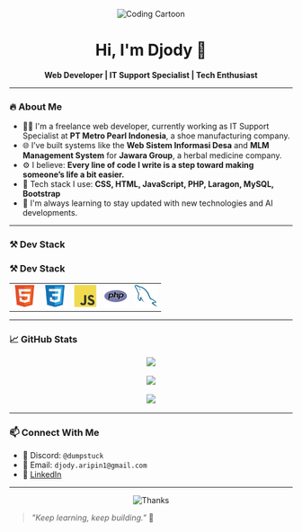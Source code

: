 <p align="center">
  <img src="https://media.giphy.com/media/qgQUggAC3Pfv687qPC/giphy.gif" alt="Coding Cartoon" width="200" />
</p>

<h1 align="center">Hi, I'm Djody 👋</h1>
<p align="center">
  <strong>Web Developer | IT Support Specialist | Tech Enthusiast</strong>
</p>

---

### 🔥 About Me

- 🧑‍💻 I'm a freelance web developer, currently working as IT Support Specialist at **PT Metro Pearl Indonesia**, a shoe manufacturing company.  
- 🌐 I’ve built systems like the **Web Sistem Informasi Desa** and **MLM Management System** for **Jawara Group**, a herbal medicine company.
- ⚙️ I believe: **Every line of code I write is a step toward making someone’s life a bit easier.**
- 💬 Tech stack I use: **CSS, HTML, JavaScript, PHP, Laragon, MySQL, Bootstrap**
- 🚀 I'm always learning to stay updated with new technologies and AI developments.

---

### ⚒️ Dev Stack

### ⚒️ Dev Stack

<table align="center">
  <tr>
    <td><img src="https://raw.githubusercontent.com/devicons/devicon/master/icons/html5/html5-original.svg" height="40"/></td>
    <td><img src="https://raw.githubusercontent.com/devicons/devicon/master/icons/css3/css3-original.svg" height="40"/></td>
    <td><img src="https://raw.githubusercontent.com/devicons/devicon/master/icons/javascript/javascript-original.svg" height="40"/></td>
    <td><img src="https://raw.githubusercontent.com/devicons/devicon/master/icons/php/php-original.svg" height="40"/></td>
    <td><img src="https://raw.githubusercontent.com/devicons/devicon/master/icons/mysql/mysql-original.svg" height="40"/></td>
  </tr>
</table>


---

### 📈 GitHub Stats

<p align="center">
  <img src="https://github-readme-streak-stats.herokuapp.com/?user=Djodyyy&theme=tokyonight" width="400" />
</p>

<p align="center">
  <img src="https://github-readme-stats.vercel.app/api?username=Djodyyy&show_icons=true&theme=tokyonight" width="400" />
</p>

<p align="center">
  <img src="https://github-readme-stats.vercel.app/api/top-langs/?username=Djodyyy&layout=compact&theme=tokyonight" width="300" />
</p>

---

### 📫 Connect With Me

- 💬 Discord: `@dumpstuck`
- 📧 Email: `djody.aripin1@gmail.com`
- 💼 [LinkedIn](https://www.linkedin.com/in/djody-rizaldi-arifin-101b94299/)

---

<p align="center">
  <img src="https://media.giphy.com/media/11JTxkrmq4bGE0/giphy.gif" width="150" alt="Thanks" />
</p>

> _"Keep learning, keep building."_ 🚀
